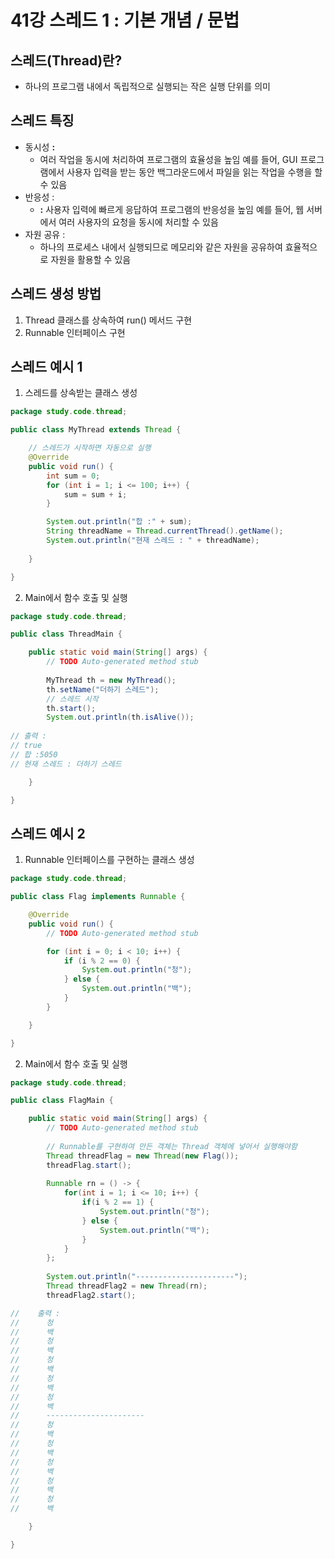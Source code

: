 # 41강 스레드 1 : 기본 개념 / 문법

## 스레드(Thread)란?

- 하나의 프로그램 내에서 독립적으로 실행되는 작은 실행 단위를 의미

## 스레드 특징

- 동시성  **:**
    - 여러 작업을 동시에 처리하여 프로그램의 효율성을 높임 예를 들어, GUI 프로그램에서 사용자 입력을 받는 동안 백그라운드에서 파일을 읽는 작업을 수행을 할 수 있음
- 반응성 :
    - **:** 사용자 입력에 빠르게 응답하여 프로그램의 반응성을 높임 예를 들어, 웹 서버에서 여러 사용자의 요청을 동시에 처리할 수 있음
- 자원 공유 :
    - 하나의 프로세스 내에서 실행되므로 메모리와 같은 자원을 공유하여 효율적으로 자원을 활용할 수 있음

## 스레드 생성 방법

1. Thread 클래스를 상속하여 run() 메서드 구현
2. Runnable 인터페이스 구현

## 스레드 예시 1

1. 스레드를 상속받는 클래스 생성

```java
package study.code.thread;

public class MyThread extends Thread {

	// 스레드가 시작하면 자동으로 실행
	@Override
	public void run() {
		int sum = 0;
		for (int i = 1; i <= 100; i++) {
			sum = sum + i;
		}

		System.out.println("합 :" + sum);
		String threadName = Thread.currentThread().getName();
		System.out.println("현재 스레드 : " + threadName);
		
	}

}
```

2. Main에서 함수 호출 및 실행

```java
package study.code.thread;

public class ThreadMain {

	public static void main(String[] args) {
		// TODO Auto-generated method stub
		
		MyThread th = new MyThread();
		th.setName("더하기 스레드");
		// 스레드 시작
		th.start();
		System.out.println(th.isAlive());
		
// 출력 : 		
// true
// 합 :5050
// 현재 스레드 : 더하기 스레드

	}

}
```

## 스레드 예시 2

1. Runnable 인터페이스를 구현하는 클래스 생성

```java
package study.code.thread;

public class Flag implements Runnable {

	@Override
	public void run() {
		// TODO Auto-generated method stub

		for (int i = 0; i < 10; i++) {
			if (i % 2 == 0) {
				System.out.println("청");
			} else {
				System.out.println("백");
			}
		}

	}

}
```

2. Main에서 함수 호출 및 실행

```java
package study.code.thread;

public class FlagMain {

	public static void main(String[] args) {
		// TODO Auto-generated method stub
		
		// Runnable를 구현하여 만든 객체는 Thread 객체에 넣어서 실행해야함
		Thread threadFlag = new Thread(new Flag());
		threadFlag.start();
		
		Runnable rn = () -> {
			for(int i = 1; i <= 10; i++) {
				if(i % 2 == 1) {
					System.out.println("청");
				} else {
					System.out.println("백");
				}
			}
		};
		
		System.out.println("----------------------");
		Thread threadFlag2 = new Thread(rn);
		threadFlag2.start();

//    출력 : 		
//		청
//		백
//		청
//		백
//		청
//		백
//		청
//		백
//		청
//		백
//		----------------------
//		청
//		백
//		청
//		백
//		청
//		백
//		청
//		백
//		청
//		백

	}

}
```
